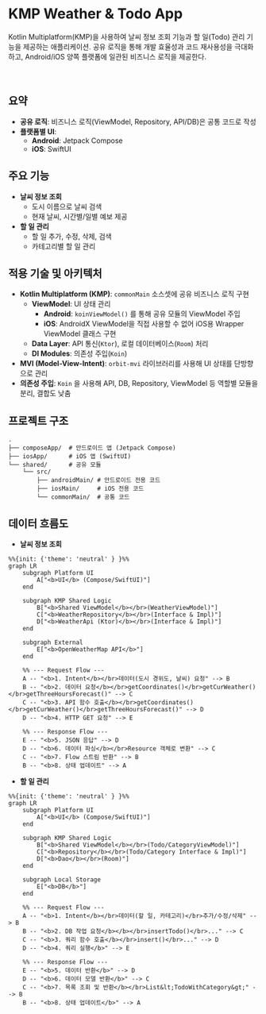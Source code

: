 # KMP Weather & Todo App
Kotlin Multiplatform(KMP)을 사용하여 날씨 정보 조회 기능과 할 일(Todo) 관리 기능을 제공하는 애플리케이션. 공유 로직을 통해 개발 효율성과 코드 재사용성을 극대화하고, Android/iOS 양쪽 플랫폼에 일관된 비즈니스 로직을 제공한다.
</br></br></br>

## 요약
- **공유 로직**: 비즈니스 로직(ViewModel, Repository, API/DB)은 공통 코드로 작성
- **플랫폼별 UI**:
    - **Android**: Jetpack Compose
    - **iOS**: SwiftUI

## 주요 기능
- **날씨 정보 조회**
    - 도시 이름으로 날씨 검색
    - 현재 날씨, 시간별/일별 예보 제공
- **할 일 관리**
    - 할 일 추가, 수정, 삭제, 검색
    - 카테고리별 할 일 관리

## 적용 기술 및 아키텍처
- **Kotlin Multiplatform (KMP)**: `commonMain` 소스셋에 공유 비즈니스 로직 구현
    - **ViewModel**: UI 상태 관리
        - **Android**: `koinViewModel()` 를 통해 공유 모듈의 ViewModel 주입
        - **iOS**: AndroidX ViewModel을 직접 사용할 수 없어 iOS용 Wrapper ViewModel 클래스 구현
    - **Data Layer**: API 통신(`Ktor`), 로컬 데이터베이스(`Room`) 처리
    - **DI Modules**: 의존성 주입(`Koin`)
- **MVI (Model-View-Intent)**: `orbit-mvi` 라이브러리를 사용해 UI 상태를 단방향으로 관리
- **의존성 주입**: `Koin` 을 사용해 API, DB, Repository, ViewModel 등 역할별 모듈을 분리, 결합도 낮춤

## 프로젝트 구조
```
.
├── composeApp/  # 안드로이드 앱 (Jetpack Compose)
├── iosApp/      # iOS 앱 (SwiftUI)
└── shared/      # 공유 모듈
    └── src/
        ├── androidMain/ # 안드로이드 전용 코드
        ├── iosMain/     # iOS 전용 코드
        └── commonMain/  # 공통 코드
```

## 데이터 흐름도
- **날씨 정보 조회**
```mermaid
%%{init: {'theme': 'neutral' } }%%
graph LR
    subgraph Platform UI
        A["<b>UI</b> (Compose/SwiftUI)"]
    end

    subgraph KMP Shared Logic
        B["<b>Shared ViewModel</b></br>(WeatherViewModel)"]
        C["<b>WeatherRepository</b></br>(Interface & Impl)"]
        D["<b>WeatherApi (Ktor)</b></br>(Interface & Impl)"]
    end

    subgraph External
        E["<b>OpenWeatherMap API</b>"]
    end

    %% --- Request Flow ---
    A -- "<b>1. Intent</b></br>데이터(도시 경위도, 날씨) 요청" --> B
    B -- "<b>2. 데이터 요청</b></br>getCoordinates()</br>getCurWeather()</br>getThreeHoursForecast()" --> C
    C -- "<b>3. API 함수 호출</b></br>getCoordinates()</br>getCurWeather()</br>getThreeHoursForecast()" --> D
    D -- "<b>4. HTTP GET 요청" --> E

    %% --- Response Flow ---
    E -- "<b>5. JSON 응답" --> D
    D -- "<b>6. 데이터 파싱</b></br>Resource 객체로 변환" --> C
    C -- "<b>7. Flow 스트림 반환" --> B
    B -- "<b>8. 상태 업데이트" --> A

```

- **할 일 관리**
```mermaid
%%{init: {'theme': 'neutral' } }%%
graph LR
    subgraph Platform UI
        A["<b>UI</b> (Compose/SwiftUI)"] 
    end

    subgraph KMP Shared Logic 
        B["<b>Shared ViewModel</b></br>(Todo/CategoryViewModel)"]
        C["<b>Repository</b></br>(Todo/Category Interface & Impl)"]
        D["<b>Dao</b></br>(Room)"]
    end

    subgraph Local Storage
        E["<b>DB</b>"]
    end

    %% --- Request Flow ---
    A -- "<b>1. Intent</b></br>데이터(할 일, 카테고리)</br>추가/수정/삭제" --> B
    B -- "<b>2. DB 작업 요청</b></b></br>insertTodo()</br>..." --> C
    C -- "<b>3. 쿼리 함수 호출</b></br>insert()</br>..." --> D
    D -- "<b>4. 쿼리 실행</b>" --> E

    %% --- Response Flow ---
    E -- "<b>5. 데이터 반환</b>" --> D
    D -- "<b>6. 데이터 모델 반환</b>" --> C
    C -- "<b>7. 목록 조회 및 반환</b></br>List&lt;TodoWithCategory&gt;" --> B
    B -- "<b>8. 상태 업데이트</b>" --> A

```
